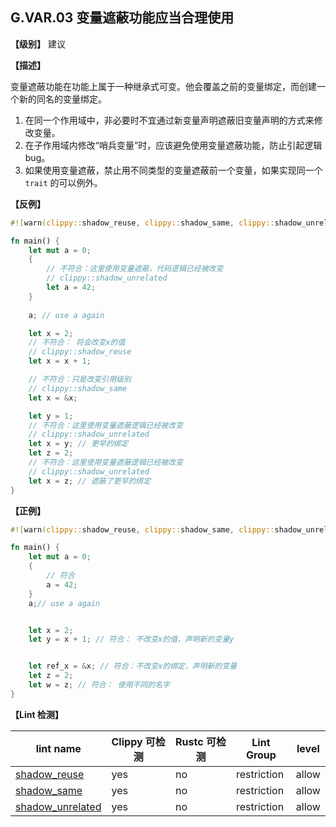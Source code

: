 ## G.VAR.03  变量遮蔽功能应当合理使用

**【级别】** 建议

**【描述】**

变量遮蔽功能在功能上属于一种继承式可变。他会覆盖之前的变量绑定，而创建一个新的同名的变量绑定。

1. 在同一个作用域中，非必要时不宜通过新变量声明遮蔽旧变量声明的方式来修改变量。
2. 在子作用域内修改“哨兵变量”时，应该避免使用变量遮蔽功能，防止引起逻辑bug。
3. 如果使用变量遮蔽，禁止用不同类型的变量遮蔽前一个变量，如果实现同一个 `trait` 的可以例外。

**【反例】**

```rust
#![warn(clippy::shadow_reuse, clippy::shadow_same, clippy::shadow_unrelated)]

fn main() {
    let mut a = 0;
    {
        // 不符合：这里使用变量遮蔽，代码逻辑已经被改变
        // clippy::shadow_unrelated
        let a = 42;
    }
    
    a; // use a again

    let x = 2; 
    // 不符合： 将会改变x的值
    // clippy::shadow_reuse
    let x = x + 1; 

    // 不符合：只是改变引用级别
    // clippy::shadow_same
    let x = &x; 

    let y = 1;
    // 不符合：这里使用变量遮蔽逻辑已经被改变
    // clippy::shadow_unrelated
    let x = y; // 更早的绑定
    let z = 2;
    // 不符合：这里使用变量遮蔽逻辑已经被改变
    // clippy::shadow_unrelated
    let x = z; // 遮蔽了更早的绑定
}
```

**【正例】**

```rust
#![warn(clippy::shadow_reuse, clippy::shadow_same, clippy::shadow_unrelated)]

fn main() {
    let mut a = 0;
    {
        // 符合
        a = 42;
    }
    a;// use a again


    let x = 2;
    let y = x + 1; // 符合： 不改变x的值，声明新的变量y


    let ref_x = &x; // 符合：不改变x的绑定，声明新的变量
    let z = 2;
    let w = z; // 符合： 使用不同的名字
}
```


**【Lint 检测】**

| lint name                                                    | Clippy 可检测 | Rustc 可检测 | Lint Group | level |
| ------------------------------------------------------------ | ------------- | ------------ | ---------- | ----- |
| [shadow_reuse](https://rust-lang.github.io/rust-clippy/master/#shadow_reuse) | yes           | no           | restriction   | allow |
| [shadow_same](https://rust-lang.github.io/rust-clippy/master/#shadow_same) | yes           | no           | restriction   | allow |
| [shadow_unrelated](https://rust-lang.github.io/rust-clippy/master/#shadow_unrelated) | yes           | no           | restriction   | allow |

